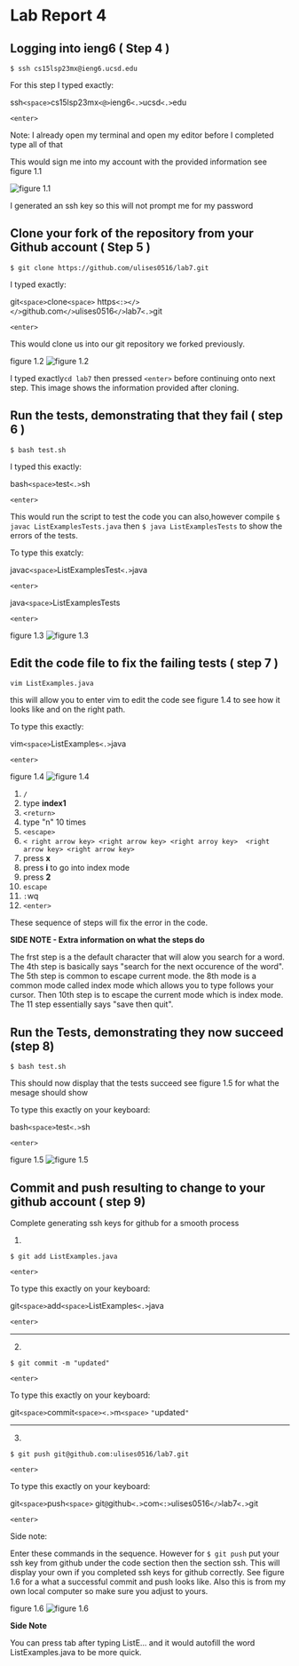 # Lab Report 4

## Logging into ieng6 ( Step 4 ) 

```$ ssh cs15lsp23mx@ieng6.ucsd.edu```

For this step I typed exactly:

ssh```<space>```cs15lsp23mx```<@>```ieng6```<.>```ucsd```<.>```edu

```<enter>```

Note: I already open my terminal and open my editor before I completed type all of that 


This would sign me into my account with the provided 
information see figure 1.1 


![figure 1.1](https://github.com/ulises0516/cse15l-lab-reports/assets/125671517/cb30db03-c7aa-479d-bef3-90b63f68f4a4)

I generated an ssh key so this will not prompt me for my password 

## Clone your fork of the repository from your Github account ( Step 5 )
```$ git clone https://github.com/ulises0516/lab7.git```

I typed exactly:

git```<space>```clone```<space>``` https```<:></></>```github.com```</>```ulises0516```</>```lab7```<.>```git

```<enter>```


This would clone us into our git repository we forked previously.

figure 1.2
![figure 1.2](https://github.com/ulises0516/cse15l-lab-reports/assets/125671517/cf59dd92-40f7-4466-874f-f1d133120c3c)



I typed exactly```cd lab7``` then pressed ```<enter>``` before continuing onto next step. This image shows the information provided after cloning. 

## Run the tests, demonstrating that they fail ( step 6 )

```$ bash test.sh```

I typed this exactly:

bash```<space>```test```<.>```sh

```<enter>```

This would run the script to test the code you can also,however compile
```$ javac ListExamplesTests.java``` then ```$ java ListExamplesTests``` to show the errors of the tests.

To type this exatcly:

javac```<space>```ListExamplesTest```<.>```java 

```<enter>```

java```<space>```ListExamplesTests

```<enter>```



figure 1.3
![figure 1.3](https://github.com/ulises0516/cse15l-lab-reports/assets/125671517/0d2e248d-31d8-4a5a-93f2-27ea43b24a89)



## Edit the code file to fix the failing tests ( step 7 )

```vim ListExamples.java```

this will allow you to enter vim to edit the code see figure 1.4 to see how it looks like and on the right path.

To type this exactly:

vim```<space>```ListExamples```<.>```java

```<enter>```

figure 1.4
![figure 1.4](https://github.com/ulises0516/cse15l-lab-reports/assets/125671517/45e031fa-e198-4e66-ad05-2a617725238a)


1. ```/``` 
2. type **index1**
3. ```<return>```
4. type "n" 10 times 
5.  ```<escape>```
6.  ```< right arrow key> <right arrow key> <right arroy key>  <right arrow key> <right arrow key>```
7.  press **x**
8.  press **i** to go into index mode
9.  press **2**
10.  ```escape```
11.  ```:```wq
12.  ```<enter>```

These sequence of steps will fix the error in the code.

**SIDE NOTE - Extra information on what the steps do** 

The frst step is a the default character that will alow you search for a word. The 4th step is basically says "search for the next occurence of the word". The 5th step is common to escape current mode. the 8th mode is a common mode called index mode which allows you to type follows your cursor. Then 10th step is to escape the current mode which is index mode. The 11 step essentially says "save then quit".

## Run the Tests, demonstrating they now succeed (step 8)

```$ bash test.sh```

This should now display that the tests succeed see figure 1.5 for what the mesage should show 

To type this exactly on your keyboard:

bash```<space>```test```<.>```sh

```<enter>```


figure 1.5
![figure 1.5](https://github.com/ulises0516/cse15l-lab-reports/assets/125671517/1195582d-4737-4ca4-97fa-5966cfe7c254)


## Commit and push resulting to change to your github account ( step 9)

Complete generating ssh keys for github for a smooth process 


1.

```$ git add ListExamples.java```

```<enter>```

To type this exactly on your keyboard:

git```<space>```add```<space>```ListExamples```<.>```java

```<enter>```

---

2.

```$ git commit -m "updated"```

```<enter>```

To type this exactly on your keyboard:

git```<space>```commit```<space><.>```m```<space>``` ```"```updated```"```

---


3.

```$ git push git@github.com:ulises0516/lab7.git```

```<enter>```

To type this exactly on your keyboard:

git```<space>```push```<space>``` git```@```github```<.>```com```<:>```ulises0516```</>```lab7```<.>```git

```<enter>```


Side note: 

Enter these commands in the sequence. However for ```$ git push``` put your ssh key from github under the code section then the section ssh. This will display your own if you completed ssh keys for github correctly. See figure 1.6 for a what a successful commit and push looks like. Also this is from my own local computer so make sure you adjust to yours.


figure 1.6
![figure 1.6](https://github.com/ulises0516/cse15l-lab-reports/assets/125671517/7249e5dd-6aa6-44de-b425-8fb11ab42b62)


**Side Note**

You can press tab after typing ListE... and it would autofill the word ListExamples.java to be more quick.
























